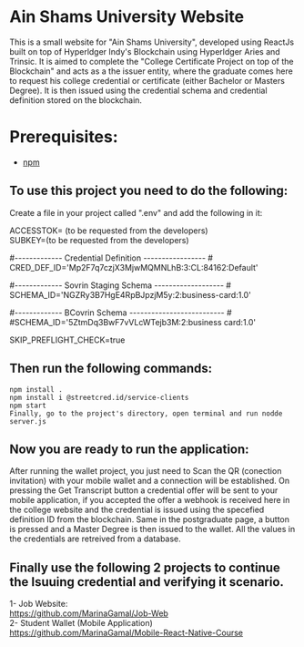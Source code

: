 # Ain Shams University Website

This is a small website for "Ain Shams University", developed using ReactJs built on top of Hyperldger Indy's Blockchain using Hyperldger Aries and Trinsic.
It is aimed to complete  the "College Certificate Project on top of the Blockchain" and acts as a the issuer entity, where the graduate comes here to request his college credential or certificate (either Bachelor or Masters Degree). It is then issued using the credential schema and credential definition stored on the blockchain.

# Prerequisites:
- [npm](https://www.npmjs.com/get-npm)

## To use this project you need to do the following:

Create a file in your project called ".env" and add the following in it:

ACCESSTOK= (to be requested from the developers) <br />                                                                     SUBKEY=(to be requested from the developers) <br />  

#------------- Credential Definition ----------------- #       <br />                                                            CRED_DEF_ID='Mp2F7q7czjX3MjwMQMNLhB:3:CL:84162:Default'      <br />  

#------------- Sovrin Staging Schema ------------------- #    <br />                                                            SCHEMA_ID='NGZRy3B7HgE4RpBJpzjM5y:2:business-card:1.0'    <br />  

#------------- BCovrin Schema -------------------------- #       <br />                                                                    #SCHEMA_ID='5ZtmDq3BwF7vVLcWTejb3M:2:business card:1.0'    <br />  

SKIP_PREFLIGHT_CHECK=true



## Then run the following commands:

    npm install .
    npm install i @streetcred.id/service-clients
    npm start
    Finally, go to the project's directory, open terminal and run nodde server.js
    
## Now you are ready to run the application:
After running the wallet project, you just need to Scan the QR (conection invitation) with your mobile wallet and a connection will be established.
On pressing the Get Transcript button a credential offer will be sent to your mobile application, if you accepted the offer a webhook is received here in the college website and the credential is issued using the specefied definition ID from the blockchain. 
Same in the postgraduate page, a button is pressed and a Master Degree is then issued to the wallet.
All the values in the credentials are retreived from a database.
    
## Finally use the following 2 projects to continue the Isuuing credential and verifying it scenario.
1- Job Website:   <br />                                                                                                                      https://github.com/MarinaGamal/Job-Web <br />                                                                                                                     2- Student Wallet (Mobile Application)               <br />                                                                                                    https://github.com/MarinaGamal/Mobile-React-Native-Course


